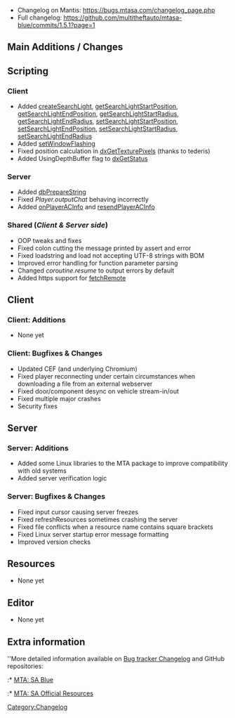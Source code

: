 -   Changelog on Mantis: <https://bugs.mtasa.com/changelog_page.php>
-   Full changelog: <https://github.com/multitheftauto/mtasa-blue/commits/1.5.1?page=1>

Main Additions / Changes
------------------------

Scripting
---------

### Client

-   Added [createSearchLight](/createSearchLight.md "wikilink"), [getSearchLightStartPosition](/getSearchLightStartPosition.md "wikilink"), [getSearchLightEndPosition](/getSearchLightEndPosition.md "wikilink"), [getSearchLightStartRadius](/getSearchLightStartRadius.md "wikilink"), [getSearchLightEndRadius](/getSearchLightEndRadius.md "wikilink"), [setSearchLightStartPosition](/setSearchLightStartPosition.md "wikilink"), [setSearchLightEndPosition](/setSearchLightEndPosition.md "wikilink"), [setSearchLightStartRadius](/setSearchLightStartRadius.md "wikilink"), [setSearchLightEndRadius](/setSearchLightEndRadius.md "wikilink")
-   Added [setWindowFlashing](/setWindowFlashing.md "wikilink")
-   Fixed position calculation in [dxGetTexturePixels](/dxGetTexturePixels.md "wikilink") (thanks to tederis)
-   Added UsingDepthBuffer flag to [dxGetStatus](/dxGetStatus.md "wikilink")

### Server

-   Added [dbPrepareString](/dbPrepareString.md "wikilink")
-   Fixed *Player.outputChat* behaving incorrectly
-   Added [onPlayerACInfo](/onPlayerACInfo.md "wikilink") and [resendPlayerACInfo](/resendPlayerACInfo.md "wikilink")

### Shared (*Client & Server side*)

-   OOP tweaks and fixes
-   Fixed colon cutting the message printed by assert and error
-   Fixed loadstring and load not accepting UTF-8 strings with BOM
-   Improved error handling for function parameter parsing
-   Changed *coroutine.resume* to output errors by default
-   Added https support for [fetchRemote](/fetchRemote.md "wikilink")

Client
------

### Client: Additions

-   None yet

### Client: Bugfixes & Changes

-   Updated CEF (and underlying Chromium)
-   Fixed player reconnecting under certain circumstances when downloading a file from an external webserver
-   Fixed door/component desync on vehicle stream-in/out
-   Fixed multiple major crashes
-   Security fixes

Server
------

### Server: Additions

-   Added some Linux libraries to the MTA package to improve compatibility with old systems
-   Added server verification logic

### Server: Bugfixes & Changes

-   Fixed input cursor causing server freezes
-   Fixed refreshResources sometimes crashing the server
-   Fixed file conflicts when a resource name contains square brackets
-   Fixed Linux server startup error message formatting
-   Improved version checks

Resources
---------

-   None yet

Editor
------

-   None yet

Extra information
-----------------

''More detailed information available on [Bug tracker Changelog](https://bugs.multitheftauto.com/changelog_page.php) and GitHub repositories:

:\* [MTA: SA Blue](https://github.com/multitheftauto/mtasa-blue)

:\* [MTA: SA Official Resources](https://github.com/multitheftauto/mtasa-resources)

[Category:Changelog](/Category:Changelog.md "wikilink")
